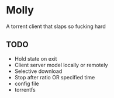 # Molly

A torrent client that slaps so fucking hard

## TODO

- Hold state on exit
- Client server model locally or remotely
- Selective download
- Stop after ratio OR specified time
- config file
- torrentfs

